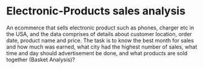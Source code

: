 # Electronic-Products sales analysis
An ecommerce that sells electronic product such as phones, charger etc in the USA, and the data comprises of details about customer location, order date, product name and price. The task is to know the best month for sales and how much was earned, what city had the highest number of sales, what time and day should advertisement be done, and what products are sold together (Basket Analysis)?
